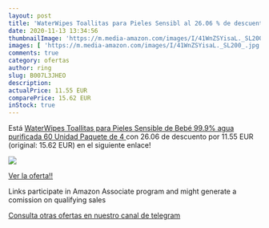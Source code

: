 ```yaml
---
layout: post
title: 'WaterWipes Toallitas para Pieles Sensibl al 26.06 % de descuento'
date: 2020-11-13 13:34:56
thumbnailImage: 'https://m.media-amazon.com/images/I/41WnZSYisaL._SL200_.jpg'
images: [ 'https://m.media-amazon.com/images/I/41WnZSYisaL._SL200_.jpg' ]
comments: true
category: ofertas
author: ring
slug: B007L3JHEO
description:
actualPrice: 11.55 EUR
comparePrice: 15.62 EUR
inStock: true
---
```


Está [WaterWipes Toallitas para Pieles Sensible de Bebé  99.9% agua purificada  60 Unidad  Paquete de 4 ](https://www.amazon.es/dp/B007L3JHEO/?tag=tolees-21) con 26.06 de descuento por 11.55 EUR (original: 15.62 EUR) en el siguiente enlace!

[![](https://m.media-amazon.com/images/I/41WnZSYisaL._SL200_.jpg)](https://www.amazon.es/dp/B007L3JHEO/?tag=tolees-21)

[Ver la oferta!!](https://www.amazon.es/dp/B007L3JHEO/?tag=tolees-21)

Links participate in Amazon Associate program and might generate a comission on qualifying sales

[Consulta otras ofertas en nuestro canal de telegram](https://t.me/s/ofertas25)
